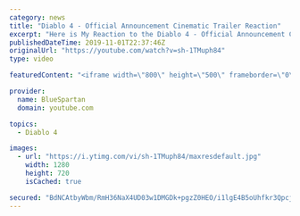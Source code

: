 ```yaml
---
category: news
title: "Diablo 4 - Official Announcement Cinematic Trailer Reaction"
excerpt: "Here is My Reaction to the Diablo 4 - Official Announcement Cinematic Trailer Let me know what you thought of thought of the cinematic in the comments down ..."
publishedDateTime: 2019-11-01T22:37:46Z
originalUrl: "https://youtube.com/watch?v=sh-1TMuph84"
type: video

featuredContent: "<iframe width=\"800\" height=\"500\" frameborder=\"0\" src=\"https://www.youtube.com/embed/sh-1TMuph84\" allow=\"accelerometer; autoplay; encrypted-media; gyroscope; picture-in-picture\" allowfullscreen></iframe>"

provider:
  name: BlueSpartan
  domain: youtube.com

topics:
  - Diablo 4

images:
  - url: "https://i.ytimg.com/vi/sh-1TMuph84/maxresdefault.jpg"
    width: 1280
    height: 720
    isCached: true

secured: "BdNCAtbyWbm/RmH36NaX4UD03w1DMGDk+pgzZ0HEO/i1lgE4B5oUhfkr3QpcjOJUyesxAaDgoME87xjmYde5XRdYsjzL/yLANS1UviWXB37EcJ50zbTTO443MzDfDDPt2KKlgYyjVmjYNGHKbXp8kA96FWqNuqgHIaGmUL1mA+pPXImSNg0waeXiDOnXa20eU9tgNOG4O9zDgRtk56DI7Rt9xq7ovIsxhbPwtg49qWM9lM0DSg0dLuKQNtBrZtiggh3fAqd1VyJbzZEFm8MImymhjw/Aczs3w/XID5BmkcNYGY/I4bF9JzvTXj15ueoa+O3iwyFRbF5IpFhhC6AA9cmxsTnW7XVyOwPjDBnO3InQXqr3WAxnSW8xbKqsQyK3J3XmlwC6WS2pRtmwnTFcyANyw1XBHIH4xg5z0bpCeZ26UHZtMWEX0htb4mQAWHpN;hyCBUVNxHKKYsxbHNsNF1g=="
---
```


